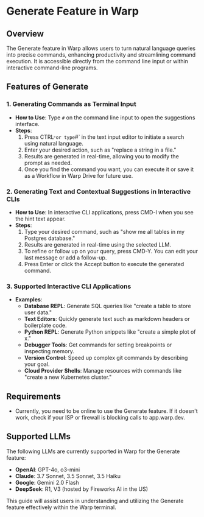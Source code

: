 # Generate Feature in Warp

## Overview
The Generate feature in Warp allows users to turn natural language queries into precise commands, enhancing productivity and streamlining command execution. It is accessible directly from the command line input or within interactive command-line programs.

## Features of Generate

### 1. Generating Commands as Terminal Input
- **How to Use**: Type `#` on the command line input to open the suggestions interface.
- **Steps**:
  1. Press CTRL-` or type `#` in the text input editor to initiate a search using natural language.
  2. Enter your desired action, such as "replace a string in a file."
  3. Results are generated in real-time, allowing you to modify the prompt as needed.
  4. Once you find the command you want, you can execute it or save it as a Workflow in Warp Drive for future use.

### 2. Generating Text and Contextual Suggestions in Interactive CLIs
- **How to Use**: In interactive CLI applications, press CMD-I when you see the hint text appear.
- **Steps**:
  1. Type your desired command, such as "show me all tables in my Postgres database."
  2. Results are generated in real-time using the selected LLM.
  3. To refine or follow up on your query, press CMD-Y. You can edit your last message or add a follow-up.
  4. Press Enter or click the Accept button to execute the generated command.

### 3. Supported Interactive CLI Applications
- **Examples**:
  - **Database REPL**: Generate SQL queries like "create a table to store user data."
  - **Text Editors**: Quickly generate text such as markdown headers or boilerplate code.
  - **Python REPL**: Generate Python snippets like "create a simple plot of x."
  - **Debugger Tools**: Get commands for setting breakpoints or inspecting memory.
  - **Version Control**: Speed up complex git commands by describing your goal.
  - **Cloud Provider Shells**: Manage resources with commands like "create a new Kubernetes cluster."

## Requirements
- Currently, you need to be online to use the Generate feature. If it doesn't work, check if your ISP or firewall is blocking calls to app.warp.dev.

## Supported LLMs
The following LLMs are currently supported in Warp for the Generate feature:
- **OpenAI**: GPT-4o, o3-mini
- **Claude**: 3.7 Sonnet, 3.5 Sonnet, 3.5 Haiku
- **Google**: Gemini 2.0 Flash
- **DeepSeek**: R1, V3 (hosted by Fireworks AI in the US)

This guide will assist users in understanding and utilizing the Generate feature effectively within the Warp terminal.
